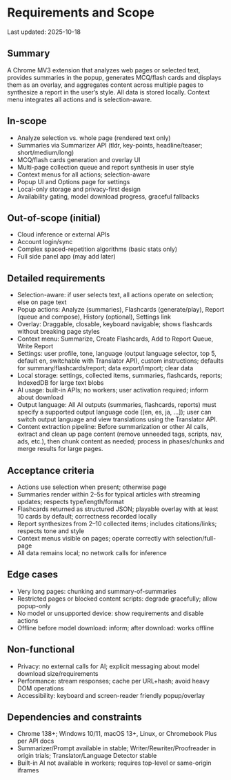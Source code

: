 # Requirements and Scope

Last updated: 2025-10-18

## Summary
A Chrome MV3 extension that analyzes web pages or selected text, provides summaries in the popup, generates MCQ/flash cards and displays them as an overlay, and aggregates content across multiple pages to synthesize a report in the user’s style. All data is stored locally. Context menu integrates all actions and is selection-aware.

## In-scope
- Analyze selection vs. whole page (rendered text only)
- Summaries via Summarizer API (tldr, key-points, headline/teaser; short/medium/long)
- MCQ/flash cards generation and overlay UI
- Multi-page collection queue and report synthesis in user style
- Context menus for all actions; selection-aware
- Popup UI and Options page for settings
- Local-only storage and privacy-first design
- Availability gating, model download progress, graceful fallbacks

## Out-of-scope (initial)
- Cloud inference or external APIs
- Account login/sync
- Complex spaced-repetition algorithms (basic stats only)
- Full side panel app (may add later)


## Detailed requirements
- Selection-aware: if user selects text, all actions operate on selection; else on page text
- Popup actions: Analyze (summaries), Flashcards (generate/play), Report (queue and compose), History (optional), Settings link
- Overlay: Draggable, closable, keyboard navigable; shows flashcards without breaking page styles
- Context menu: Summarize, Create Flashcards, Add to Report Queue, Write Report
- Settings: user profile, tone, language (output language selector, top 5, default en, switchable with Translator API), custom instructions; defaults for summary/flashcards/report; data export/import; clear data
- Local storage: settings, collected items, summaries, flashcards, reports; IndexedDB for large text blobs
- AI usage: built-in APIs; no workers; user activation required; inform about download
- Output language: All AI outputs (summaries, flashcards, reports) must specify a supported output language code ([en, es, ja, ...]); user can switch output language and view translations using the Translator API.
- Content extraction pipeline: Before summarization or other AI calls, extract and clean up page content (remove unneeded tags, scripts, nav, ads, etc.), then chunk content as needed; process in phases/chunks and merge results for large pages.

## Acceptance criteria
- Actions use selection when present; otherwise page
- Summaries render within 2–5s for typical articles with streaming updates; respects type/length/format
- Flashcards returned as structured JSON; playable overlay with at least 10 cards by default; correctness recorded locally
- Report synthesizes from 2–10 collected items; includes citations/links; respects tone and style
- Context menus visible on pages; operate correctly with selection/full-page
- All data remains local; no network calls for inference

## Edge cases
- Very long pages: chunking and summary-of-summaries
- Restricted pages or blocked content scripts: degrade gracefully; allow popup-only
- No model or unsupported device: show requirements and disable actions
- Offline before model download: inform; after download: works offline

## Non-functional
- Privacy: no external calls for AI; explicit messaging about model download size/requirements
- Performance: stream responses; cache per URL+hash; avoid heavy DOM operations
- Accessibility: keyboard and screen-reader friendly popup/overlay

## Dependencies and constraints
- Chrome 138+; Windows 10/11, macOS 13+, Linux, or Chromebook Plus per API docs
- Summarizer/Prompt available in stable; Writer/Rewriter/Proofreader in origin trials; Translator/Language Detector stable
- Built-in AI not available in workers; requires top-level or same-origin iframes

